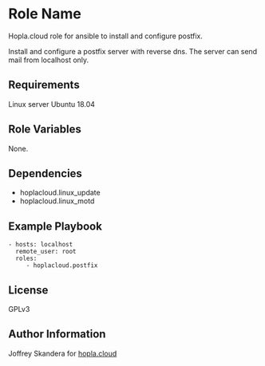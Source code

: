 Role Name
=========

Hopla.cloud role for ansible to install and configure postfix.

Install and configure a postfix server with reverse dns. The server can send mail from localhost only.


Requirements
------------

Linux server Ubuntu 18.04

Role Variables
--------------

None.


Dependencies
------------

- hoplacloud.linux_update
- hoplacloud.linux_motd


Example Playbook
----------------

    - hosts: localhost
      remote_user: root
      roles:
         - hoplacloud.postfix

License
-------

GPLv3

Author Information
------------------

Joffrey Skandera for [hopla.cloud](https://hopla.cloud)
